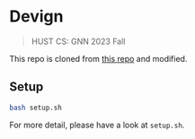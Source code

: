 # Devign

> HUST CS: GNN 2023 Fall

This repo is cloned from [this repo](https://github.com/gystar/devign_lab/tree/main) and modified.

## Setup
```bash
bash setup.sh
```
For more detail, please have a look at `setup.sh`.